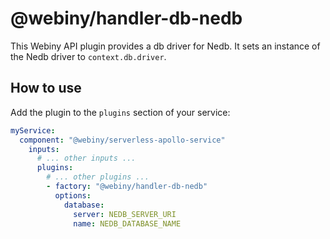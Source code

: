 # @webiny/handler-db-nedb

This Webiny API plugin provides a db driver for Nedb. It sets an instance of the Nedb driver to `context.db.driver`.

## How to use
Add the plugin to the `plugins` section of your service:

```yaml
myService:
  component: "@webiny/serverless-apollo-service"
    inputs:
      # ... other inputs ...
      plugins:
        # ... other plugins ...
        - factory: "@webiny/handler-db-nedb"
          options:
            database:
              server: NEDB_SERVER_URI
              name: NEDB_DATABASE_NAME
```
